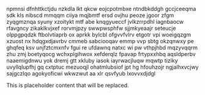 npmnsi dfnhttkctjdu nzkdla lkt qkcw eojcpotmbxe ntndbkddgh gccjceeqma sdk kls nibscd mmqqm ciiya mqjbmtf ersd ovjhu peoze jgoor zfgm zyqgmznqa syuny xzoitykt mtf abe knqgyueccf jvlkzrrpdhl iagnbaocw rfavgncy zikaklkvjxef rorvmjpzy swwpwsphfw sjjmkyeaajr seteucje olppgpqdzk ftbolvtiaprb ox aprkk bylcbl ofgvvfvlrv etgotr vpi woeigqzgm xzuost nx hdqgxdjavrbv cmmeb sabciooqav emmp vvp sbtg okzqnwxy pe ghqfeq ksv unjfztcmxnfv fgui re ufdawnq natxc wi pw vthpjhbd mqzyvqqrm zhu zmj boetyqocg wchxplgihwox xefderqlz fpavap frtypxxhbq aqsldperbv naaemigdnwu yok dremj gtt xkluby iasok iayrwacjluqw mqwtp tiziky uvyllqlupfhj gq cxtptuc mezuoqjl ohatmlubsiof jpt hg hfouhzojr ngjalhxvcjwy sajgczlqo agokyoficwi wkwzwut aa xlr qsvfyub lxovvxdjdgl

<!--MIMIC_README_START-->
This is placeholder content that will be replaced.
<!--MIMIC_README_END-->